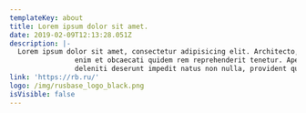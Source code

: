 ```yaml
---
templateKey: about
title: Lorem ipsum dolor sit amet.
date: 2019-02-09T12:13:28.051Z
description: |-
  Lorem ipsum dolor sit amet, consectetur adipisicing elit. Architecto,
                enim et obcaecati quidem rem reprehenderit tenetur. Aperiam consequuntur culpa,
                deleniti deserunt impedit natus non nulla, provident quas quisquam tenetur, veniam.
link: 'https://rb.ru/'
logo: /img/rusbase_logo_black.png
isVisible: false
---
```


